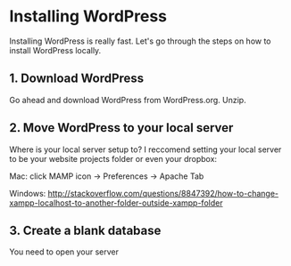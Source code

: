 # Installing WordPress
Installing WordPress is really fast. Let's go through the steps on how to install WordPress locally. 

## 1. Download WordPress 
Go ahead and download WordPress from WordPress.org. Unzip.

## 2. Move WordPress to your local server
Where is your local server setup to? I reccomend setting your local server to be your website projects folder or even your dropbox:

Mac: click MAMP icon → Preferences → Apache Tab

Windows: http://stackoverflow.com/questions/8847392/how-to-change-xampp-localhost-to-another-folder-outside-xampp-folder

## 3. Create a blank database
You need to open your server 